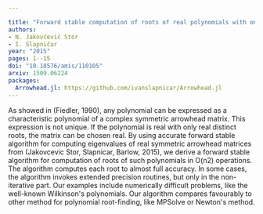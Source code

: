 ```yaml
---

title: "Forward stable computation of roots of real polynomials with only real distinct roots"
authors:
- N. Jakovčević Stor
- I. Slapničar
year: "2015"
pages: 1--15
doi: "10.18576/amis/110105"
arxiv: 1509.06224
packages:
  Arrowhead.jl: https://github.com/ivanslapnicar/Arrowhead.jl
---
```

As showed in (Fiedler, 1990), any polynomial can be expressed as a characteristic polynomial of a complex symmetric arrowhead matrix. This expression is not unique. If the polynomial is real with only real distinct roots, the matrix can be chosen real. By using accurate forward stable algorithm for computing eigenvalues of real symmetric arrowhead matrices from (Jakovcevic Stor, Slapnicar, Barlow, 2015), we derive a forward stable algorithm for computation of roots of such polynomials in O(n2) operations. The algorithm computes each root to almost full accuracy. In some cases, the algorithm invokes extended precision routines, but only in the non-iterative part. Our examples include numerically difficult problems, like the well-known Wilkinson's polynomials. Our algorithm compares favourably to other method for polynomial root-finding, like MPSolve or Newton's method.